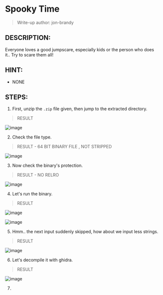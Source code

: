 # Spooky Time
> Write-up author: jon-brandy
## DESCRIPTION:
Everyone loves a good jumpscare, especially kids or the person who does it.. Try to scare them all!
## HINT:
- NONE
## STEPS:
1. First, unzip the `.zip` file given, then jump to the extracted directory.

> RESULT

![image](https://user-images.githubusercontent.com/70703371/210698087-4d63d665-fb25-48f7-a475-80942d0b7044.png)


2. Check the file type.

> RESULT - 64 BIT BINARY FILE , NOT STRIPPED

![image](https://user-images.githubusercontent.com/70703371/210698241-0878bd4e-09de-4771-821e-9dc3b324aa20.png)


3. Now check the binary's protection.

> RESULT - NO RELRO

![image](https://user-images.githubusercontent.com/70703371/210698319-59563128-bbe4-4e1e-b737-b65fa1126d91.png)


4. Let's run the binary.

> RESULT

![image](https://user-images.githubusercontent.com/70703371/210698789-43aa5b50-42a2-42cf-aca3-51d0435208f4.png)


![image](https://user-images.githubusercontent.com/70703371/210698819-342f0f12-33e0-4f96-8689-b1b3c9a814bf.png)


5. Hmm.. the next input suddenly skipped, how about we input less strings.

> RESULT

![image](https://user-images.githubusercontent.com/70703371/210698880-12cc361b-1e1c-4c58-9d06-e9da61baea72.png)


6. Let's decompile it with ghidra.

> RESULT


![image](https://user-images.githubusercontent.com/70703371/210699065-0fe491f8-8f69-4304-b4c5-e1d5255cd7bc.png)


7. 
